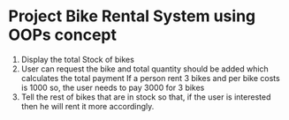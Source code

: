 # Project Bike Rental System using OOPs concept
1) Display the total Stock of bikes
2) User can request the bike and total quantity should be added which calculates the total payment
   If a person rent 3 bikes and per bike costs is 1000 so, the user needs to pay 3000 for 3 bikes
3) Tell the rest of bikes that are in stock so that, if the user is interested then he will rent it more accordingly.
